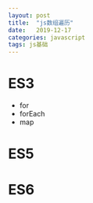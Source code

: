 ```yaml
---
layout: post
title:  "js数组遍历"
date:   2019-12-17
categories: javascript
tags: js基础
---
```

# ES3
- for
- forEach
- map  
# ES5  
# ES6
